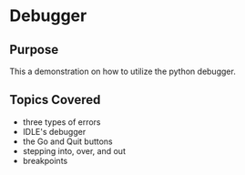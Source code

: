 # Debugger

## Purpose
This a demonstration on how to utilize the python debugger. 

## Topics Covered
* three types of errors
* IDLE's debugger
* the Go and Quit buttons
* stepping into, over, and out
* breakpoints